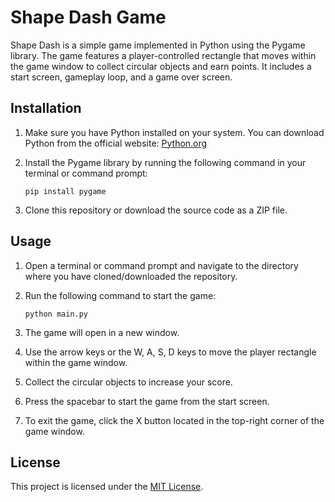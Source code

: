 # Shape Dash Game

Shape Dash is a simple game implemented in Python using the Pygame library. The game features a player-controlled rectangle that moves within the game window to collect circular objects and earn points. It includes a start screen, gameplay loop, and a game over screen.

## Installation

1. Make sure you have Python installed on your system. You can download Python from the official website: [Python.org](https://www.python.org/)

2. Install the Pygame library by running the following command in your terminal or command prompt:
   ```
   pip install pygame
   ```

3. Clone this repository or download the source code as a ZIP file.

## Usage

1. Open a terminal or command prompt and navigate to the directory where you have cloned/downloaded the repository.

2. Run the following command to start the game:
   ```
   python main.py
   ```

3. The game will open in a new window. 

4. Use the arrow keys or the W, A, S, D keys to move the player rectangle within the game window.

5. Collect the circular objects to increase your score.

6. Press the spacebar to start the game from the start screen.

7. To exit the game, click the X button located in the top-right corner of the game window.

## License

This project is licensed under the [MIT License](LICENSE).


